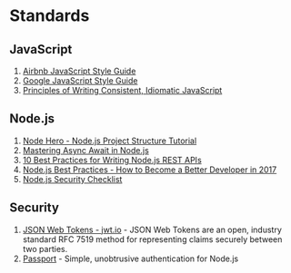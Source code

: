 # Standards

## JavaScript
1. [Airbnb JavaScript Style Guide](https://github.com/airbnb/javascript)
2. [Google JavaScript Style Guide](https://google.github.io/styleguide/jsguide.html)
3. [Principles of Writing Consistent, Idiomatic JavaScript](https://github.com/rwaldron/idiomatic.js)

## Node.js
1. [Node Hero - Node.js Project Structure Tutorial](https://blog.risingstack.com/node-hero-node-js-project-structure-tutorial/)
2. [Mastering Async Await in Node.js](https://blog.risingstack.com/mastering-async-await-in-nodejs/)
3. [10 Best Practices for Writing Node.js REST APIs](https://blog.risingstack.com/10-best-practices-for-writing-node-js-rest-apis/)
4. [Node.js Best Practices - How to Become a Better Developer in 2017](https://blog.risingstack.com/node-js-best-practices-2017/)
5. [Node.js Security Checklist ](https://blog.risingstack.com/node-js-security-checklist/)

## Security
1. [JSON Web Tokens - jwt.io](https://jwt.io/) - JSON Web Tokens are an open, industry standard RFC 7519 method for representing claims securely between two parties.
2. [Passport](http://www.passportjs.org/) - Simple, unobtrusive authentication for Node.js
